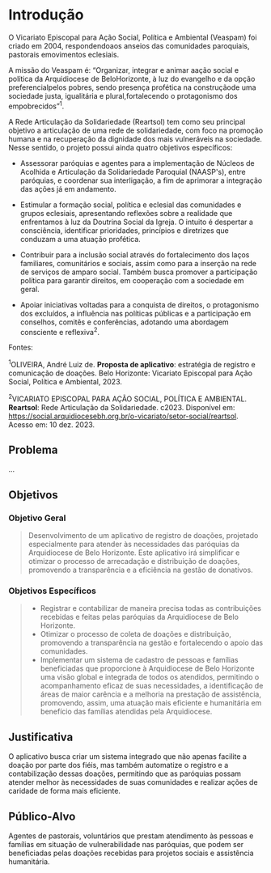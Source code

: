 # Introdução

O Vicariato Episcopal para Ação Social, Política e Ambiental (Veaspam) foi criado em 2004, respondendoaos anseios das comunidades paroquiais, pastorais emovimentos eclesiais.

A missão do Veaspam é: “Organizar, integrar e animar aação social e política da Arquidiocese de BeloHorizonte, à luz do evangelho e da opção preferencialpelos pobres, sendo presença profética na construçãode uma sociedade justa, igualitária e plural,fortalecendo o protagonismo dos empobrecidos”<sup>1</sup>.

A Rede Articulação da Solidariedade (Reartsol) tem como seu principal objetivo a articulação de uma rede de solidariedade, com foco na promoção humana e na recuperação da dignidade dos mais vulneráveis na sociedade. Nesse sentido, o projeto possui ainda quatro objetivos específicos:

- Assessorar paróquias e agentes para a implementação de Núcleos de Acolhida e Articulação da Solidariedade Paroquial (NAASP's), entre paróquias, e coordenar sua interligação, a fim de aprimorar a integração das ações já em andamento.

- Estimular a formação social, política e eclesial das comunidades e grupos eclesiais, apresentando reflexões sobre a realidade que enfrentamos à luz da Doutrina Social da Igreja. O intuito é despertar a consciência, identificar prioridades, princípios e diretrizes que conduzam a uma atuação profética.

- Contribuir para a inclusão social através do fortalecimento dos laços familiares, comunitários e sociais, assim como para a inserção na rede de serviços de amparo social. Também busca promover a participação política para garantir direitos, em cooperação com a sociedade em geral.

- Apoiar iniciativas voltadas para a conquista de direitos, o protagonismo dos excluídos, a influência nas políticas públicas e a participação em conselhos, comitês e conferências, adotando uma abordagem consciente e reflexiva<sup>2</sup>.

Fontes:

<sup>1</sup>OLIVEIRA, André Luiz de. <b>Proposta de aplicativo</b>: estratégia de registro e comunicação de doações. Belo Horizonte: Vicariato Episcopal para Ação Social, Política e Ambiental, 2023.

<sup>2</sup>VICARIATO EPISCOPAL PARA AÇÃO SOCIAL, POLÍTICA E AMBIENTAL. <b>Reartsol</b>: Rede Articulação da Solidariedade. c2023. Disponível em: https://social.arquidiocesebh.org.br/o-vicariato/setor-social/reartsol. Acesso em: 10 dez. 2023.

## Problema

  ...

## Objetivos

### Objetivo Geral

> Desenvolvimento de um aplicativo de registro de doações, projetado especialmente para atender às necessidades das paróquias da Arquidiocese de Belo Horizonte. Este aplicativo irá simplificar e otimizar o processo de arrecadação e distribuição de doações, promovendo a transparência e a eficiência na gestão de donativos.

### Objetivos Específicos

> * Registrar e contabilizar de maneira precisa todas as contribuições recebidas e feitas pelas paróquias da Arquidiocese de Belo Horizonte.
> * Otimizar o processo de coleta de doações e distribuição, promovendo a transparência na gestão e fortalecendo o apoio das comunidades. 
> * Implementar um sistema de cadastro de pessoas e famílias beneficiadas que proporcione à Arquidiocese de Belo Horizonte uma visão global e integrada de todos os atendidos, permitindo o acompanhamento eficaz de suas necessidades, a identificação de áreas de maior carência e a melhoria na prestação de assistência, promovendo, assim, uma atuação mais eficiente e humanitária em benefício das famílias atendidas pela Arquidiocese.

## Justificativa

 O aplicativo busca criar um sistema integrado que não apenas facilite a doação por parte dos fiéis, mas também automatize o registro e a contabilização dessas doações, permitindo que as paróquias possam atender melhor às necessidades de suas comunidades e realizar ações de caridade de forma mais eficiente.

## Público-Alvo

Agentes de pastorais, voluntários que prestam atendimento às pessoas e famílias em situação de vulnerabilidade nas paróquias, que podem ser beneficiadas pelas doações recebidas para projetos sociais e assistência humanitária.

